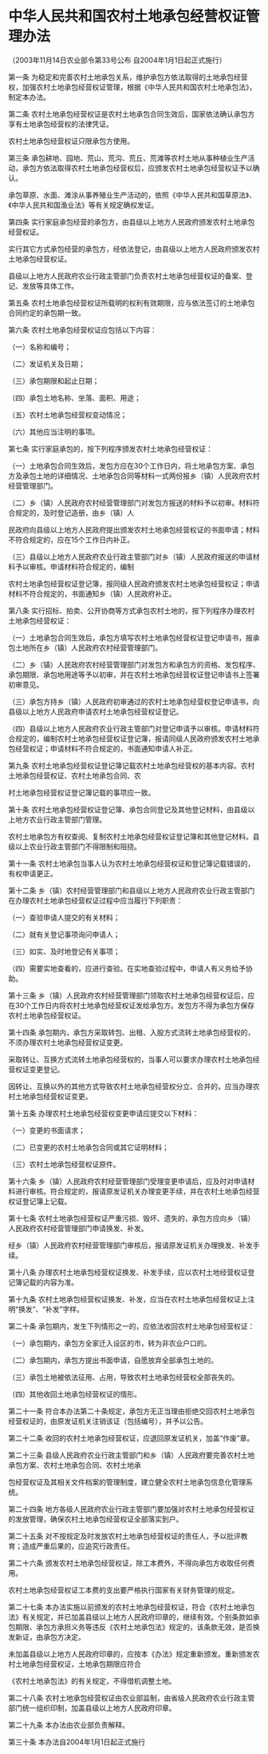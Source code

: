 # 中华人民共和国农村土地承包经营权证管理办法

（2003年11月14日农业部令第33号公布 自2004年1月1日起正式施行）



第一条  为稳定和完善农村土地承包关系，维护承包方依法取得的土地承包经营权，加强农村土地承包经营权证管理，根据《中华人民共和国农村土地承包法》，制定本办法。

第二条  农村土地承包经营权证是农村土地承包合同生效后，国家依法确认承包方享有土地承包经营权的法律凭证。

农村土地承包经营权证只限承包方使用。

第三条  承包耕地、园地、荒山、荒沟、荒丘、荒滩等农村土地从事种植业生产活动，承包方依法取得农村土地承包经营权后，应颁发农村土地承包经营权证予以确认。

承包草原、水面、滩涂从事养殖业生产活动的，依照《中华人民共和国草原法》、《中华人民共和国渔业法》等有关规定确权发证。

第四条  实行家庭承包经营的承包方，由县级以上地方人民政府颁发农村土地承包经营权证。

实行其它方式承包经营的承包方，经依法登记，由县级以上地方人民政府颁发农村土地承包经营权证。

县级以上地方人民政府农业行政主管部门负责农村土地承包经营权证的备案、登记、发放等具体工作。

第五条  农村土地承包经营权证所载明的权利有效期限，应与依法签订的土地承包合同约定的承包期一致。

第六条  农村土地承包经营权证应包括以下内容：

（一）名称和编号；

（二）发证机关及日期；

（三）承包期限和起止日期；

（四）承包土地名称、坐落、面积、用途；

（五）农村土地承包经营权变动情况；

（六）其他应当注明的事项。

第七条  实行家庭承包的，按下列程序颁发农村土地承包经营权证：

（一）土地承包合同生效后，发包方应在30个工作日内，将土地承包方案、承包方及承包土地的详细情况、土地承包合同等材料一式两份报乡（镇）人民政府农村经营管理部门。

（二）乡（镇）人民政府农村经营管理部门对发包方报送的材料予以初审。材料符合规定的，及时登记造册，由乡（镇）人

民政府向县级以上地方人民政府提出颁发农村土地承包经营权证的书面申请；材料不符合规定的，应在15个工作日内补正。

（三）县级以上地方人民政府农业行政主管部门对乡（镇）人民政府报送的申请材料予以审核。申请材料符合规定的，编制

农村土地承包经营权证登记簿，报同级人民政府颁发农村土地承包经营权证；申请材料不符合规定的，书面通知乡（镇）人民政府补正。

第八条  实行招标、拍卖、公开协商等方式承包农村土地的，按下列程序办理农村土地承包经营权证：

（一）土地承包合同生效后，承包方填写农村土地承包经营权证登记申请书，报承包土地所在乡（镇）人民政府农村经营管理部门。

（二）乡（镇）人民政府农村经营管理部门对发包方和承包方的资格、发包程序、承包期限、承包地用途等予以初审，并在农村土地承包经营权证登记申请书上签署初审意见。

（三）承包方持乡（镇）人民政府初审通过的农村土地承包经营权登记申请书，向县级以上地方人民政府申请农村土地承包经营权证登记。

（四）县级以上地方人民政府农业行政主管部门对登记申请予以审核。申请材料符合规定的，编制农村土地承包经营权证登记簿，报请同级人民政府颁发农村土地承包经营权证；申请材料不符合规定的，书面通知申请人补正。

第九条  农村土地承包经营权证登记簿记载农村土地承包经营权的基本内容。农村土地承包经营权证、农村土地承包合同、农

村土地承包经营权证登记簿记载的事项应一致。

第十条  农村土地承包经营权证登记簿、承包合同登记及其他登记材料，由县级以上地方农业行政主管部门管理。

农村土地承包方有权查阅、复制农村土地承包经营权证登记簿和其他登记材料。县级以上农业行政主管部门不得限制和阻挠。

第十一条  农村土地承包当事人认为农村土地承包经营权证和登记簿记载错误的，有权申请更正。

第十二条  乡（镇）农村经营管理部门和县级以上地方人民政府农业行政主管部门在办理农村土地承包经营权证过程中应当履行下列职责：

（一）查验申请人提交的有关材料；

（二）就有关登记事项询问申请人；

（三）如实、及时地登记有关事项；

（四）需要实地查看的，应进行查验。在实地查验过程中，申请人有义务给予协助。

第十三条  乡（镇）人民政府农村经营管理部门领取农村土地承包经营权证后，应在30个工作日内将农村土地承包经营权证发给承包方。发包方不得为承包方保存农村土地承包经营权证。

第十四条  承包期内，承包方采取转包、出租、入股方式流转土地承包经营权的，不须办理农村土地承包经营权证变更。

采取转让、互换方式流转土地承包经营权的，当事人可以要求办理农村土地承包经营权证变更登记。

因转让、互换以外的其他方式导致农村土地承包经营权分立、合并的，应当办理农村土地承包经营权证变更。

第十五条  办理农村土地承包经营权变更申请应提交以下材料：

（一）变更的书面请求；

（二）已变更的农村土地承包合同或其它证明材料；

（三）农村土地承包经营权证原件。

第十六条  乡（镇）人民政府农村经营管理部门受理变更申请后，应及时对申请材料进行审核。符合规定的，报请原发证机关办理变更手续，并在农村土地承包经营权证登记簿上记载。

第十七条  农村土地承包经营权证严重污损、毁坏、遗失的，承包方应向乡（镇）人民政府农村经营管理部门申请换发、补发。

经乡（镇）人民政府农村经营管理部门审核后，报请原发证机关办理换发、补发手续。

第十八条  办理农村土地承包经营权证换发、补发手续，应以农村土地经营权证登记簿记载的内容为准。

第十九条  农村土地承包经营权证换发、补发，应当在农村土地承包经营权证上注明“换发”、“补发”字样。

第二十条  承包期内，发生下列情形之一的，应依法收回农村土地承包经营权证：

（一）承包期内，承包方全家迁入设区的市，转为非农业户口的。

（二）承包期内，承包方提出书面申请，自愿放弃全部承包土地的。

（三）承包土地被依法征用、占用，导致农村土地承包经营权全部丧失的。

（四）其他收回土地承包经营权证的情形。

第二十一条  符合本办法第二十条规定，承包方无正当理由拒绝交回农村土地承包经营权证的，由原发证机关注销该证（包括编号），并予以公告。

第二十二条  收回的农村土地承包经营权证，应退回原发证机关，加盖“作废”章。

第二十三条  县级人民政府农业行政主管部门和乡（镇）人民政府要完善农村土地承包方案、农村土地承包合同、农村土地承

包经营权证及其相关文件档案的管理制度，建立健全农村土地承包信息化管理系统。

第二十四条  地方各级人民政府农业行政主管部门要加强对农村土地承包经营权证的发放管理，确保农村土地承包经营权证全部落实到户。

第二十五条  对不按规定及时发放农村土地承包经营权证的责任人，予以批评教育；造成严重后果的，应追究行政责任。

第二十六条  颁发农村土地承包经营权证，除工本费外，不得向承包方收取任何费用。

农村土地承包经营权证工本费的支出要严格执行国家有关财务管理的规定。

第二十七条  本办法实施以前颁发的农村土地承包经营权证，符合《农村土地承包法》有关规定，并已加盖县级以上地方人民政府印章的，继续有效。个别条款如承包期限、承包方承担义务等违反《农村土地承包法》规定的，该条款无效，是否换发新证，由承包方决定。

未加盖县级以上地方人民政府印章的，应按本《办法》规定重新颁发。重新颁发农村土地承包经营权证，土地承包期限应符合

《农村土地承包法》的有关规定，不得借机调整土地。

第二十八条  农村土地承包经营权证由农业部监制，由省级人民政府农业行政主管部门统一组织印制，加盖县级以上地方人民政府印章。

第二十九条  本办法由农业部负责解释。

第三十条  本办法自2004年1月1日起正式施行